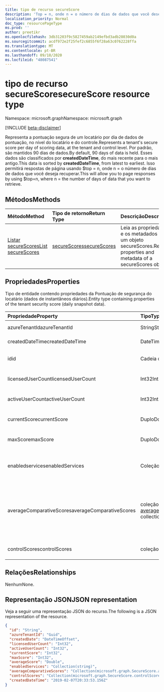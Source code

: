 ```yaml
---
title: tipo de recurso secureScore
description: 'Top = n, onde n = o número de dias de dados que você deseja recuperar. '
localization_priority: Normal
doc_type: resourcePageType
ms.prod: ''
author: preetikr
ms.openlocfilehash: 3db31203f9c5827459ab2149efbd3adb28030d0a
ms.sourcegitcommit: acdf972e2f25fef2c6855f6f28a63c0762228ffa
ms.translationtype: MT
ms.contentlocale: pt-BR
ms.lasthandoff: 09/18/2020
ms.locfileid: "48087541"
---
```

# <a name="securescore-resource-type"></a><span data-ttu-id="c789d-103">tipo de recurso secureScore</span><span class="sxs-lookup"><span data-stu-id="c789d-103">secureScore resource type</span></span>

<span data-ttu-id="c789d-104">Namespace: microsoft.graph</span><span class="sxs-lookup"><span data-stu-id="c789d-104">Namespace: microsoft.graph</span></span>

[!INCLUDE [beta-disclaimer](../../includes/beta-disclaimer.md)]

<span data-ttu-id="c789d-105">Representa a pontuação segura de um locatário por dia de dados de pontuação, no nível do locatário e do controle.</span><span class="sxs-lookup"><span data-stu-id="c789d-105">Represents a tenant's secure score per day of scoring data, at the tenant and control level.</span></span> <span data-ttu-id="c789d-106">Por padrão, são mantidos 90 dias de dados.</span><span class="sxs-lookup"><span data-stu-id="c789d-106">By default, 90 days of data is held.</span></span> <span data-ttu-id="c789d-107">Esses dados são classificados por **createdDateTime**, do mais recente para o mais antigo.</span><span class="sxs-lookup"><span data-stu-id="c789d-107">This data is sorted by **createdDateTime**, from latest to earliest.</span></span> <span data-ttu-id="c789d-108">Isso permitirá respostas de página usando $top = n, onde n = o número de dias de dados que você deseja recuperar.</span><span class="sxs-lookup"><span data-stu-id="c789d-108">This will allow you to page responses by using $top=n, where n = the number of days of data that you want to retrieve.</span></span>


## <a name="methods"></a><span data-ttu-id="c789d-109">Métodos</span><span class="sxs-lookup"><span data-stu-id="c789d-109">Methods</span></span>

| <span data-ttu-id="c789d-110">Método</span><span class="sxs-lookup"><span data-stu-id="c789d-110">Method</span></span>   | <span data-ttu-id="c789d-111">Tipo de retorno</span><span class="sxs-lookup"><span data-stu-id="c789d-111">Return Type</span></span>|<span data-ttu-id="c789d-112">Descrição</span><span class="sxs-lookup"><span data-stu-id="c789d-112">Description</span></span>|
|:---------------|:--------|:----------|
|[<span data-ttu-id="c789d-113">Listar secureScores</span><span class="sxs-lookup"><span data-stu-id="c789d-113">List secureScores</span></span>](../api/securescores-list.md) | [<span data-ttu-id="c789d-114">secureScores</span><span class="sxs-lookup"><span data-stu-id="c789d-114">secureScores</span></span>](securescores.md) |<span data-ttu-id="c789d-115">Leia as propriedades e os metadados de um objeto secureScores.</span><span class="sxs-lookup"><span data-stu-id="c789d-115">Read properties and metadata of a secureScores object.</span></span>|


## <a name="properties"></a><span data-ttu-id="c789d-116">Propriedades</span><span class="sxs-lookup"><span data-stu-id="c789d-116">Properties</span></span>
<span data-ttu-id="c789d-117">Tipo de entidade contendo propriedades da Pontuação de segurança do locatário (dados de instantâneos diários).</span><span class="sxs-lookup"><span data-stu-id="c789d-117">Entity type containing properties of the tenant security score (daily snapshot data).</span></span>

|<span data-ttu-id="c789d-118">Propriedade</span><span class="sxs-lookup"><span data-stu-id="c789d-118">Property</span></span> |<span data-ttu-id="c789d-119">Tipo</span><span class="sxs-lookup"><span data-stu-id="c789d-119">Type</span></span> |<span data-ttu-id="c789d-120">Descrição</span><span class="sxs-lookup"><span data-stu-id="c789d-120">Description</span></span> |
|:--|:--|:--|
|   <span data-ttu-id="c789d-121">azureTenantId</span><span class="sxs-lookup"><span data-stu-id="c789d-121">azureTenantId</span></span>   |   <span data-ttu-id="c789d-122">String</span><span class="sxs-lookup"><span data-stu-id="c789d-122">String</span></span>  |   <span data-ttu-id="c789d-123">Cadeia de caracteres GUID para ID do locatário.</span><span class="sxs-lookup"><span data-stu-id="c789d-123">GUID string for tenant ID.</span></span>  |
|   <span data-ttu-id="c789d-124">createdDateTime</span><span class="sxs-lookup"><span data-stu-id="c789d-124">createdDateTime</span></span> |   <span data-ttu-id="c789d-125">DateTimeOffset</span><span class="sxs-lookup"><span data-stu-id="c789d-125">DateTimeOffset</span></span>  |   <span data-ttu-id="c789d-126">A data em que a entidade é criada.</span><span class="sxs-lookup"><span data-stu-id="c789d-126">The date when the entity is created.</span></span>  |
|   <span data-ttu-id="c789d-127">id</span><span class="sxs-lookup"><span data-stu-id="c789d-127">id</span></span>  |   <span data-ttu-id="c789d-128">Cadeia de caracteres</span><span class="sxs-lookup"><span data-stu-id="c789d-128">String</span></span>  |   <span data-ttu-id="c789d-129">Combinação de azureTenantId_createdDateTime.</span><span class="sxs-lookup"><span data-stu-id="c789d-129">Combination of azureTenantId_createdDateTime.</span></span>   |
|   <span data-ttu-id="c789d-130">licensedUserCount</span><span class="sxs-lookup"><span data-stu-id="c789d-130">licensedUserCount</span></span>   |   <span data-ttu-id="c789d-131">Int32</span><span class="sxs-lookup"><span data-stu-id="c789d-131">Int32</span></span>   |   <span data-ttu-id="c789d-132">Contagem de usuários licenciados de um determinado locatário.</span><span class="sxs-lookup"><span data-stu-id="c789d-132">Licensed user count of the given tenant.</span></span>    |
|   <span data-ttu-id="c789d-133">activeUserCount</span><span class="sxs-lookup"><span data-stu-id="c789d-133">activeUserCount</span></span> |   <span data-ttu-id="c789d-134">Int32</span><span class="sxs-lookup"><span data-stu-id="c789d-134">Int32</span></span>   |   <span data-ttu-id="c789d-135">Contagem de usuários ativos de um determinado locatário.</span><span class="sxs-lookup"><span data-stu-id="c789d-135">Active user count of the given tenant.</span></span>  |
|   <span data-ttu-id="c789d-136">currentScore</span><span class="sxs-lookup"><span data-stu-id="c789d-136">currentScore</span></span>    |   <span data-ttu-id="c789d-137">Duplo</span><span class="sxs-lookup"><span data-stu-id="c789d-137">Double</span></span>  |   <span data-ttu-id="c789d-138">Pontuação Obtida de locatário atual em data especificada.</span><span class="sxs-lookup"><span data-stu-id="c789d-138">Tenant current attained score on specified date.</span></span>    |
|   <span data-ttu-id="c789d-139">maxScore</span><span class="sxs-lookup"><span data-stu-id="c789d-139">maxScore</span></span> |  <span data-ttu-id="c789d-140">Duplo</span><span class="sxs-lookup"><span data-stu-id="c789d-140">Double</span></span>  |   <span data-ttu-id="c789d-141">Pontuação máxima possível de locatário na data especificada.</span><span class="sxs-lookup"><span data-stu-id="c789d-141">Tenant maximum possible score on specified date.</span></span>    |
|   <span data-ttu-id="c789d-142">enabledservices</span><span class="sxs-lookup"><span data-stu-id="c789d-142">enabledServices</span></span> |   <span data-ttu-id="c789d-143">Coleção String</span><span class="sxs-lookup"><span data-stu-id="c789d-143">String collection</span></span>   |   <span data-ttu-id="c789d-144">Serviços fornecidos pela Microsoft para o locatário (por exemplo, Exchange Online, Skype, SharePoint).</span><span class="sxs-lookup"><span data-stu-id="c789d-144">Microsoft-provided services for the tenant (for example, Exchange online, Skype, Sharepoint).</span></span>   |
|   <span data-ttu-id="c789d-145">averageComparativeScores</span><span class="sxs-lookup"><span data-stu-id="c789d-145">averageComparativeScores</span></span> |  <span data-ttu-id="c789d-146">coleção [averageComparativeScore](averagecomparativescore.md)</span><span class="sxs-lookup"><span data-stu-id="c789d-146">[averageComparativeScore](averagecomparativescore.md) collection</span></span>    |<span data-ttu-id="c789d-147">Pontuação média por escopos diferentes (por exemplo, média por setor, média por meio de assentos) e categoria de controle (identidade, dados, dispositivo, aplicativos, infraestrutura) dentro do escopo.</span><span class="sxs-lookup"><span data-stu-id="c789d-147">Average score by different scopes (for example, average by industry, average by seating) and control category (Identity, Data, Device, Apps, Infrastructure) within the scope.</span></span> |
|   <span data-ttu-id="c789d-148">controlScores</span><span class="sxs-lookup"><span data-stu-id="c789d-148">controlScores</span></span> | <span data-ttu-id="c789d-149">coleção [controlScore](controlscore.md)</span><span class="sxs-lookup"><span data-stu-id="c789d-149">[controlScore](controlscore.md) collection</span></span>  |   <span data-ttu-id="c789d-150">Contém pontuações de locatários para um conjunto de controles.</span><span class="sxs-lookup"><span data-stu-id="c789d-150">Contains tenant scores for a set of controls.</span></span>   |


## <a name="relationships"></a><span data-ttu-id="c789d-151">Relações</span><span class="sxs-lookup"><span data-stu-id="c789d-151">Relationships</span></span>

<span data-ttu-id="c789d-152">Nenhum</span><span class="sxs-lookup"><span data-stu-id="c789d-152">None.</span></span>

## <a name="json-representation"></a><span data-ttu-id="c789d-153">Representação JSON</span><span class="sxs-lookup"><span data-stu-id="c789d-153">JSON representation</span></span>

<span data-ttu-id="c789d-154">Veja a seguir uma representação JSON do recurso.</span><span class="sxs-lookup"><span data-stu-id="c789d-154">The following is a JSON representation of the resource.</span></span>

<!-- {
  "blockType": "resource",
  "optionalProperties": [

  ],
  "@odata.type": "microsoft.graph.secureScore"
}-->

```json
{
  "id": "String",
  "azureTenantId": "Guid",
  "createdDate": "DateTimeOffset",
  "licensedUserCount": "Int32",
  "activeUserCount": "Int32",
  "currentScore": "Int32",
  "maxScore": "Int32",
  "averageScore": "Double",
  "enabledServices": "Collection(string)",
  "averageComparativeScores": "Collection(microsoft.graph.SecureScore.averageComparativeScores)",
  "controlScores": "Collection(microsoft.graph.SecureScore.controlScores)",
  "createdDateTime": "2019-02-07T20:33:53.156Z"
}

```


<!--
{
  "type": "#page.annotation",
  "description": "secureScores resource",
  "keywords": "",
  "section": "documentation",
  "tocPath": "",
  "suppressions": []
}
-->


